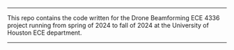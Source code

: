 ***
This repo contains the code written for the Drone Beamforming ECE 4336 project running from spring of 2024 to fall of 2024 at the University of Houston ECE department. 
***
